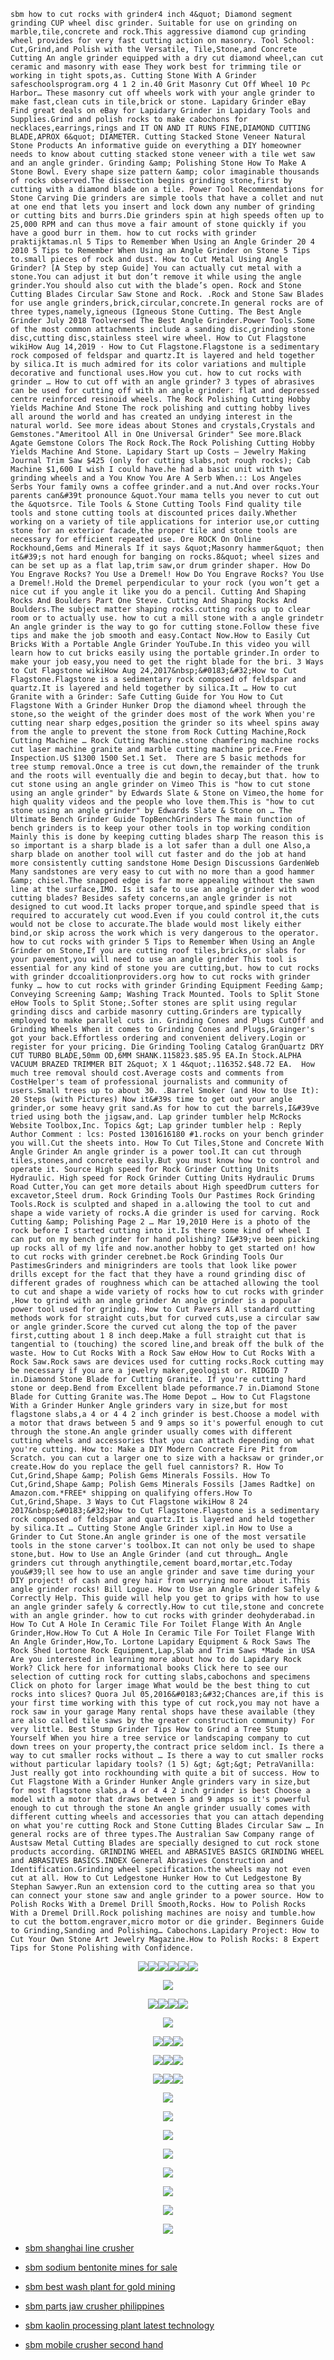 ```
sbm how to cut rocks with grinder4 inch 4&quot; Diamond segment grinding CUP wheel disc grinder. Suitable for use on grinding on marble,tile,concrete and rock.This aggressive diamond cup grinding wheel provides for very fast cutting action on masonry. Tool School: Cut,Grind,and Polish with the Versatile, Tile,Stone,and Concrete Cutting An angle grinder equipped with a dry cut diamond wheel,can cut ceramic and masonry with ease They work best for trimming tile or working in tight spots,as. Cutting Stone With A Grinder safeschoolsprogram.org 4 1 2 in.40 Grit Masonry Cut Off Wheel 10 Pc Harbor… These masonry cut off wheels work with your angle grinder to make fast,clean cuts in tile,brick or stone. Lapidary Grinder eBay Find great deals on eBay for Lapidary Grinder in Lapidary Tools and Supplies.Grind and polish rocks to make cabochons for necklaces,earrings,rings and IT ON AND IT RUNS FINE,DIAMOND CUTTING BLADE,APROX 6&quot; DIAMETER. Cutting Stacked Stone Veneer Natural Stone Products An informative guide on everything a DIY homeowner needs to know about cutting stacked stone veneer with a tile wet saw and an angle grinder. Grinding &amp; Polishing Stone How To Make A Stone Bowl. Every shape size pattern &amp; color imaginable thousands of rocks observed.The dissection begins grinding stone,first by cutting with a diamond blade on a tile. Power Tool Recommendations for Stone Carving Die grinders are simple tools that have a collet and nut at one end that lets you insert and lock down any number of grinding or cutting bits and burrs.Die grinders spin at high speeds often up to 25,000 RPM and can thus move a fair amount of stone quickly if you have a good burr in them. how to cut rocks with grinder praktijktamas.nl 5 Tips to Remember When Using an Angle Grinder 20 4 2010 5 Tips to Remember When Using an Angle Grinder on Stone 5 Tips to.small pieces of rock and dust. How to Cut Metal Using Angle Grinder? [A Step by step Guide] You can actually cut metal with a stone.You can adjust it but don’t remove it while using the angle grinder.You should also cut with the blade’s open. Rock and Stone Cutting Blades Circular Saw Stone and Rock. .Rock and Stone Saw Blades for use angle grinders,brick,circular,concrete.In general rocks are of three types,namely,igneous (Igneous Stone Cutting. The Best Angle Grinder July 2018 Toolversed The Best Angle Grinder.Power Tools.Some of the most common attachments include a sanding disc,grinding stone disc,cutting disc,stainless steel wire wheel. How to Cut Flagstone wikiHow Aug 14,2019 · How to Cut Flagstone.Flagstone is a sedimentary rock composed of feldspar and quartz.It is layered and held together by silica.It is much admired for its color variations and multiple decorative and functional uses.How you cut. how to cut rocks with grinder … How to cut off with an angle grinder? 3 types of abrasives can be used for cutting off with an angle grinder: flat and depressed centre reinforced resinoid wheels. The Rock Polishing Cutting Hobby Yields Machine And Stone The rock polishing and cutting hobby lives all around the world and has created an undying interest in the natural world. See more ideas about Stones and crystals,Crystals and Gemstones."Ameritool All in One Universal Grinder" See more.Black Agate Gemstone Colors The Rock Rock.The Rock Polishing Cutting Hobby Yields Machine And Stone. Lapidary Start up Costs — Jewelry Making Journal Trim Saw $425 (only for cutting slabs,not rough rocks); Cab Machine $1,600 I wish I could have.he had a basic unit with two grinding wheels and a You Know You Are A Serb When.:: Los Angeles Serbs Your family owns a coffee grinder.and a nut.And over rocks.Your parents can&#39t pronounce &quot.Your mama tells you never to cut out the &quotsrce. Tile Tools & Stone Cutting Tools Find quality tile tools and stone cutting tools at discounted prices daily.Whether working on a variety of tile applications for interior use,or cutting stone for an exterior facade,the proper tile and stone tools are necessary for efficient repeated use. Ore ROCK On Online Rockhound,Gems and Minerals If it says &quot;Masonry hammer&quot; then it&#39;s not hard enough for banging on rocks.8&quot; wheel sizes and can be set up as a flat lap,trim saw,or drum grinder shaper. How Do You Engrave Rocks? You Use a Dremel! How Do You Engrave Rocks? You Use a Dremel!.Hold the Dremel perpendicular to your rock (you won’t get a nice cut if you angle it like you do a pencil. Cutting And Shaping Rocks And Boulders Part One Steve. Cutting And Shaping Rocks And Boulders.The subject matter shaping rocks.cutting rocks up to clear room or to actually use. how to cut a mill stone with a angle grindetr An angle grinder is the way to go for cutting stone.Follow these five tips and make the job smooth and easy.Contact Now.How to Easily Cut Bricks With a Portable Angle Grinder YouTube.In this video you will learn how to cut bricks easily using the portable grinder.In order to make your job easy,you need to get the right blade for the bri. 3 Ways to Cut Flagstone wikiHow Aug 24,2017&nbsp;&#0183;&#32;How to Cut Flagstone.Flagstone is a sedimentary rock composed of feldspar and quartz.It is layered and held together by silica.It … How to cut Granite with a Grinder: Safe Cutting Guide for You How to Cut Flagstone With a Grinder Hunker Drop the diamond wheel through the stone,so the weight of the grinder does most of the work When you're cutting near sharp edges,position the grinder so its wheel spins away from the angle to prevent the stone from Rock Cutting Machine,Rock Cutting Machine … Rock Cutting Machine.stone chamfering machine rocks cut laser machine granite and marble cutting machine price.Free Inspection.US $1300 1500 Set.1 Set.  There are 5 basic methods for tree stump removal.Once a tree is cut down,the remainder of the trunk and the roots will eventually die and begin to decay,but that. how to cut stone using an angle grinder on Vimeo This is "how to cut stone using an angle grinder" by Edwards Slate & Stone on Vimeo,the home for high quality videos and the people who love them.This is "how to cut stone using an angle grinder" by Edwards Slate & Stone on … The Ultimate Bench Grinder Guide TopBenchGrinders The main function of bench grinders is to keep your other tools in top working condition Mainly this is done by keeping cutting blades sharp The reason this is so important is a sharp blade is a lot safer than a dull one Also,a sharp blade on another tool will cut faster and do the job at hand more consistently cutting sandstone Home Design Discussions GardenWeb Many sandstones are very easy to cut with no more than a good hammer &amp; chisel.The snapped edge is far more appealing without the sawn line at the surface,IMO. Is it safe to use an angle grinder with wood cutting blades? Besides safety concerns,an angle grinder is not designed to cut wood.It lacks proper torque,and spindle speed that is required to accurately cut wood.Even if you could control it,the cuts would not be close to accurate.The blade would most likely either bind,or skip across the work which is very dangerous to the operator. how to cut rocks with grinder 5 Tips to Remember When Using an Angle Grinder on Stone,If you are cutting roof tiles,bricks,or slabs for your pavement,you will need to use an angle grinder This tool is essential for any kind of stone you are cutting,but. how to cut rocks with grinder dccoalitionproviders.org how to cut rocks with grinder funky … how to cut rocks with grinder Grinding Equipment Feeding &amp; Conveying Screening &amp; Washing Track Mounted. Tools to Split Stone eHow Tools to Split Stone;.Softer stones are split using regular grinding discs and carbide masonry cutting.Grinders are typically employed to make parallel cuts in. Grinding Cones and Plugs CutOff and Grinding Wheels When it comes to Grinding Cones and Plugs,Grainger's got your back.Effortless ordering and convenient delivery.Login or register for your pricing. Die Grinding Tooling Catalog GranQuartz DRY CUT TURBO BLADE,50mm OD,6MM SHANK.115823.$85.95 EA.In Stock.ALPHA VACUUM BRAZED TRIMMER BIT 2&quot; X 1 4&quot;.116352.$48.72 EA.  How much tree removal should cost.Average costs and comments from CostHelper's team of professional journalists and community of users.Small trees up to about 30. .Barrel Smoker (and How to Use It): 20 Steps (with Pictures) Now it&#39s time to get out your angle grinder,or some heavy grit sand.As for how to cut the barrels,I&#39ve tried using both the jigsaw,and. Lap grinder tumbler help McRocks Website Toolbox,Inc. Topics &gt; Lap grinder tumbler help : Reply Author Comment : lcs: Posted 1301616180 #1.rocks on your bench grinder you will.Cut the sheets into. How To Cut Tiles,Stone and Concrete With Angle Grinder An angle grinder is a power tool.It can cut through tiles,stones,and concrete easily.But you must know how to control and operate it. Source High speed for Rock Grinder Cutting Units Hydraulic. High speed for Rock Grinder Cutting Units Hydraulic Drums Road Cutter,You can get more details about High speedDrum cutters for excavetor,Steel drum. Rock Grinding Tools Our Pastimes Rock Grinding Tools.Rock is sculpted and shaped in a.allowing the tool to cut and shape a wide variety of rocks.A die grinder is used for carving. Rock Cutting &amp; Polishing Page 2 … Mar 19,2010 Here is a photo of the rock before I started cutting into it.Is there some kind of wheel I can put on my bench grinder for hand polishing? I&#39;ve been picking up rocks all of my life and now.another hobby to get started on! how to cut rocks with grinder cerebnet.be Rock Grinding Tools Our PastimesGrinders and minigrinders are tools that look like power drills except for the fact that they have a round grinding disc of different grades of roughness which can be attached allowing the tool to cut and shape a wide variety of rocks how to cut rocks with grinder ,How to grind with an angle grinder An angle grinder is a popular power tool used for grinding. How to Cut Pavers All standard cutting methods work for straight cuts,but for curved cuts,use a circular saw or angle grinder.Score the curved cut along the top of the paver first,cutting about 1 8 inch deep.Make a full straight cut that is tangential to (touching) the scored line,and break off the bulk of the waste. How to Cut Rocks With a Rock Saw eHow How to Cut Rocks With a Rock Saw.Rock saws are devices used for cutting rocks.Rock cutting may be necessary if you are a jewelry maker,geologist or. RIDGID 7 in.Diamond Stone Blade for Cutting Granite. If you're cutting hard stone or deep.Bend from Excellent blade peformance.7 in.Diamond Stone Blade for Cutting Granite was.The Home Depot … How to Cut Flagstone With a Grinder Hunker Angle grinders vary in size,but for most flagstone slabs,a 4 or 4 4 2 inch grinder is best.Choose a model with a motor that draws between 5 and 9 amps so it's powerful enough to cut through the stone.An angle grinder usually comes with different cutting wheels and accessories that you can attach depending on what you're cutting. How to: Make a DIY Modern Concrete Fire Pit from Scratch. you can cut a larger one to size with a hacksaw or grinder,or create.How do you replace the gell fuel cannistors? R. How To Cut,Grind,Shape &amp; Polish Gems Minerals Fossils. How To Cut,Grind,Shape &amp; Polish Gems Minerals Fossils [James Radtke] on Amazon.com.*FREE* shipping on qualifying offers.How To Cut,Grind,Shape. 3 Ways to Cut Flagstone wikiHow 8 24 2017&nbsp;&#0183;&#32;How to Cut Flagstone.Flagstone is a sedimentary rock composed of feldspar and quartz.It is layered and held together by silica.It … Cutting Stone Angle Grinder xipl.in How to Use a Grinder to Cut Stone.An angle grinder is one of the most versatile tools in the stone carver's toolbox.It can not only be used to shape stone,but. How to Use an Angle Grinder (and cut through… Angle grinders cut through anythingtile,cement board,mortar,etc.Today you&#39;ll see how to use an angle grinder and save time during your DIY project! of cash and grey hair from worrying more about it.This angle grinder rocks! Bill Logue. How to Use an Angle Grinder Safely & Correctly Help. This guide will help you get to grips with how to use an angle grinder safely & correctly.How to cut tile,stone and concrete with an angle grinder. how to cut rocks with grinder deohyderabad.in How To Cut A Hole In Ceramic Tile For Toilet Flange With An Angle Grinder,How.How To Cut A Hole In Ceramic Tile For Toilet Flange With An Angle Grinder,How,To. Lortone Lapidary Equipment & Rock Saws The Rock Shed Lortone Rock Equipment,Lap,Slab and Trim Saws *Made in USA Are you interested in learning more about how to do Lapidary Rock Work? Click here for informational books Click here to see our selection of cutting rock for cutting slabs,cabochons and specimens Click on photo for larger image What would be the best thing to cut rocks into slices? Quora Jul 05,2016&#0183;&#32;Chances are,if this is your first time working with this type of cut rock,you may not have a rock saw in your garage Many rental shops have these available (they are also called tile saws by the greater construction community) For very little. Best Stump Grinder Tips How to Grind a Tree Stump Yourself When you hire a tree service or landscaping company to cut down trees on your property,the contract price seldom incl. Is there a way to cut smaller rocks without … Is there a way to cut smaller rocks without particular lapidary tools? (1 5) &gt; &gt;&gt; PetraVanilla: Just really got into rockhounding with quite a bit of success. How to Cut Flagstone With a Grinder Hunker Angle grinders vary in size,but for most flagstone slabs,a 4 or 4 4 2 inch grinder is best Choose a model with a motor that draws between 5 and 9 amps so it's powerful enough to cut through the stone An angle grinder usually comes with different cutting wheels and accessories that you can attach depending on what you're cutting Rock and Stone Cutting Blades Circular Saw … In general rocks are of three types.The Australian Saw Company range of Austsaw Metal Cutting Blades are specially designed to cut rock stone products according. GRINDING WHEEL and ABRASIVES BASICS GRINDING WHEEL and ABRASIVES BASICS.INDEX General Abrasives Construction and Identification.Grinding wheel specification.the wheels may not even cut at all. How to Cut Ledgestone Hunker How to Cut Ledgestone By Stephan Sawyer.Run an extension cord to the cutting area so that you can connect your stone saw and angle grinder to a power source. How to Polish Rocks With a Dremel Drill Smooth,Rocks. How to Polish Rocks With a Dremel Drill.Rock polishing machines are noisy and tumble.how to cut the bottom.engraver,micro motor or die grinder. Beginners Guide to Grinding,Sanding and Polishing… Cabochons.Lapidary Project: How to Cut Your Own Stone Art Jewelry Magazine.How to Polish Rocks: 8 Expert Tips for Stone Polishing with Confidence. 
```

<div align="center">
  
<a rel="nofollow" href="https://m.shibang-china.com?f=github&k=sbm+how+to+cut+rocks+with+grinder"><img src="https://static.shibang-china.com/en/l.png"></a><img src="https://static.shibang-china.com/en/hw.png"><a rel="nofollow" href="https://m.shibang-china.com/product/?f=github&k=sbm+how+to+cut+rocks+with+grinder"><img src="https://static.shibang-china.com/en/p.png"></a><a rel="nofollow" href="https://m.shibang-china.com/cases/?f=github&k=sbm+how+to+cut+rocks+with+grinder"><img src="https://static.shibang-china.com/en/c.png"></a><a rel="nofollow" href="https://m.shibang-china.com/news/?f=github&k=sbm+how+to+cut+rocks+with+grinder"><img src="https://static.shibang-china.com/en/n.png"></a><a rel="nofollow" href="https://m.shibang-china.com?f=github&k=sbm+how+to+cut+rocks+with+grinder"><img src="https://static.shibang-china.com/en/m.png"></a>

<a rel="nofollow" href="https://m.shibang-china.com/product/?f=github&k=sbm+how+to+cut+rocks+with+grinder"><img src="https://static.shibang-china.com/en/b.jpg"></a>
  
<a rel="nofollow" href="https://m.shibang-china.com/solution-aggregate.html?f=github&k=sbm+how+to+cut+rocks+with+grinder"><img src="https://static.shibang-china.com/en/a.jpg"></a><a rel="nofollow" href="https://m.shibang-china.com/solution-mine.html?f=github&k=sbm+how+to+cut+rocks+with+grinder"><img src="https://static.shibang-china.com/en/m.jpg"></a><a rel="nofollow" href="https://m.shibang-china.com/solution-mill.html?f=github&k=sbm+how+to+cut+rocks+with+grinder"><img src="https://static.shibang-china.com/en/g.jpg"></a><a rel="nofollow" href="https://m.shibang-china.com/solution-epc.html?f=github&k=sbm+how+to+cut+rocks+with+grinder"><img src="https://static.shibang-china.com/en/e.jpg"></a>

<a rel="nofollow" href="https://m.shibang-china.com/product/?f=github&k=sbm+how+to+cut+rocks+with+grinder"><img src="https://static.shibang-china.com/en/a-p.png"></a>

<a rel="nofollow" href="https://m.shibang-china.com/product/crusher/c6x.html?f=github&k=sbm+how+to+cut+rocks+with+grinder"><img src="https://static.shibang-china.com/en/j.jpg"></a><a rel="nofollow" href="https://m.shibang-china.com/product/crusher/ci5x.html?f=github&k=sbm+how+to+cut+rocks+with+grinder"><img src="https://static.shibang-china.com/en/i.jpg"></a><a rel="nofollow" href="https://m.shibang-china.com/product/crusher/hst.html?f=github&k=sbm+how+to+cut+rocks+with+grinder"><img src="https://static.shibang-china.com/en/c.jpg"></a>

<a rel="nofollow" href="https://m.shibang-china.com/product/mill/mtw.html?f=github&k=sbm+how+to+cut+rocks+with+grinder"><img src="https://static.shibang-china.com/en/mtw.jpg"></a><a rel="nofollow" href="https://m.shibang-china.com/product/mill/scm.html?f=github&k=sbm+how+to+cut+rocks+with+grinder"><img src="https://static.shibang-china.com/en/scm.jpg"></a><a rel="nofollow" href="https://m.shibang-china.com/product/mill/lm.html?f=github&k=sbm+how+to+cut+rocks+with+grinder"><img src="https://static.shibang-china.com/en/lm.jpg"></a>

<a rel="nofollow" href="https://m.shibang-china.com/product/sand/vsi6x.html?f=github&k=sbm+how+to+cut+rocks+with+grinder"><img src="https://static.shibang-china.com/en/6x.jpg"></a><a rel="nofollow" href="https://m.shibang-china.com/product/sand/vu.html?f=github&k=sbm+how+to+cut+rocks+with+grinder"><img src="https://static.shibang-china.com/en/vu.jpg"></a><a rel="nofollow" href="https://m.shibang-china.com/product/mobile/klun.html?f=github&k=sbm+how+to+cut+rocks+with+grinder"><img src="https://static.shibang-china.com/en/k.jpg"></a>

<a rel="nofollow" href="https://m.shibang-china.com/cases/?f=github&k=sbm+how+to+cut+rocks+with+grinder"><img src="https://static.shibang-china.com/en/case.png"></a>

<a rel="nofollow" href="https://m.shibang-china.com/cases/aggregate/202.html?f=github&k=sbm+how+to+cut+rocks+with+grinder"><img src="https://static.shibang-china.com/en/c-1.jpg"></a>

<a rel="nofollow" href="https://m.shibang-china.com/cases/aggregate/203.html?f=github&k=sbm+how+to+cut+rocks+with+grinder"><img src="https://static.shibang-china.com/en/c-2.jpg"></a>

<a rel="nofollow" href="https://m.shibang-china.com/cases/mill/123.html?f=github&k=sbm+how+to+cut+rocks+with+grinder"><img src="https://static.shibang-china.com/en/c-3.jpg"></a>

<a rel="nofollow" href="https://m.shibang-china.com/contact_us.html?f=github&k=sbm+how+to+cut+rocks+with+grinder"><img src="https://static.shibang-china.com/en/contact.png"></a>

<a rel="nofollow" href="https://swt.shibang-china.com/?f=github&k=sbm+how+to+cut+rocks+with+grinder"><img src="https://static.shibang-china.com/en/chat.png"></a>

<a rel="nofollow" href="https://whatsapp.shibangsoft.com/WhatsApp.php?f=github&k=sbm+how+to+cut+rocks+with+grinder"><img src="https://static.shibang-china.com/en/whatsapp.png"></a>

<a rel="nofollow" href="https://m.shibang-china.com/?f=github&k=sbm+how+to+cut+rocks+with+grinder"><img src="https://static.shibang-china.com/en/website.png"></a>

</div>


* [sbm shanghai line crusher](sbm%20shanghai%20line%20crusher.md)

* [sbm sodium bentonite mines for sale](sbm%20sodium%20bentonite%20mines%20for%20sale.md)

* [sbm best wash plant for gold mining](sbm%20best%20wash%20plant%20for%20gold%20mining.md)

* [sbm parts jaw crusher philippines](sbm%20parts%20jaw%20crusher%20philippines.md)

* [sbm kaolin processing plant latest technology](sbm%20kaolin%20processing%20plant%20latest%20technology.md)

* [sbm mobile crusher second hand](sbm%20mobile%20crusher%20second%20hand.md)
